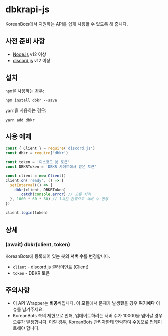 # dbkrapi-js
KoreanBots에서 지원하는 API를 쉽게 사용할 수 있도록 해 줍니다.

## 사전 준비 사항
* [Node.js](https://nodejs.org) v12 이상
* [discord.js](https://github.com/discordjs/discord.js) v12 이상

## 설치
`npm`을 사용하는 경우:
```
npm install dbkr --save
```

`yarn`을 사용하는 경우:
```
yarn add dbkr
```

## 사용 예제
```js
const { Client } = require('discord.js')
const dbkr = require('dbkr')

const token = '디스코드 봇 토큰'
const DBKRToken = 'DBKR 사이트에서 받은 토큰'

const client = new Client()
client.on('ready', () => {
  setInterval(() => {
    dbkr(client, DBKRToken)
      .catch(console.error) // 오류 처리
  }, 1000 * 60 * 60) // 1시간 간격으로 서버 수 변경
})

client.login(token)
```

## 상세
### (await) dbkr(client, token)
KoreanBots에 등록되어 있는 봇의 **서버 수**를 변경합니다.
* `client` - discord.js 클라이언트 (Client)
* `token` - DBKR 토큰

## 주의사항
* 이 API Wrapper는 **비공식**입니다. 이 모듈에서 문제가 발생했을 경우 **여기에다** 이슈를 남겨주세요.
* KoreanBots 측의 제한으로 인해, 업데이트하려는 서버 수가 10000을 넘어갈 경우 오류가 발생합니다. 이럴 경우, KoreanBots 관리자한테 연락하여 수동으로 업데이트해야 합니다.
